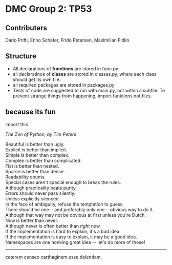# DMC Group 2: TP53

## Contributers
Dario Prifti, Enno Schäfer, Frido Petersen, Maximilian Fidlin 

## Structure
 - All declarations of **functions** are stored in func.py
 - all declaratinos of **clases** are stored in classes.py, where each class should get its own file.
 - all required packages are stored in packages.py
 - Tests of code are suggested to run with main.py, not within a subfile. To prevent strange things from happening, import funktions not files.
 
 ## because its fun

import this

*The Zen of Python, by Tim Peters*

Beautiful is better than ugly.\
Explicit is better than implicit. \
Simple is better than complex.\
Complex is better than complicated.\
Flat is better than nested.\
Sparse is better than dense.\
Readability counts.\
Special cases aren't special enough to break the rules.\
Although practicality beats purity.\
Errors should never pass silently.\
Unless explicitly silenced.\
In the face of ambiguity, refuse the temptation to guess.\
There should be one-- and preferably only one --obvious way to do it.\
Although that way may not be obvious at first unless you're Dutch.\
Now is better than never.\
Although never is often better than *right* now.\
If the implementation is hard to explain, it's a bad idea.\
If the implementation is easy to explain, it may be a good idea.\
Namespaces are one honking great idea -- let's do more of those!

 ---

 ceterem censeo carthaginem esse delendam.
